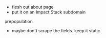 - flesh out about page
- put it on an Impact Stack subdomain

prepopulation
- maybe don't scrape the fields. keep it static.